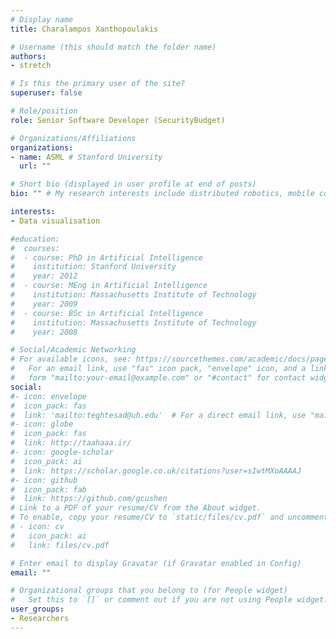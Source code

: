 ```yaml
---
# Display name
title: Charalampos Xanthopoulakis

# Username (this should match the folder name)
authors:
- stretch

# Is this the primary user of the site?
superuser: false

# Role/position
role: Senior Software Developer (SecurityBudget)

# Organizations/Affiliations
organizations:
- name: ASML # Stanford University
  url: ""

# Short bio (displayed in user profile at end of posts)
bio: "" # My research interests include distributed robotics, mobile computing and programmable matter.

interests:
- Data visualisation

#education:
#  courses:
#  - course: PhD in Artificial Intelligence
#    institution: Stanford University
#    year: 2012
#  - course: MEng in Artificial Intelligence
#    institution: Massachusetts Institute of Technology
#    year: 2009
#  - course: BSc in Artificial Intelligence
#    institution: Massachusetts Institute of Technology
#    year: 2008

# Social/Academic Networking
# For available icons, see: https://sourcethemes.com/academic/docs/page-builder/#icons
#   For an email link, use "fas" icon pack, "envelope" icon, and a link in the
#   form "mailto:your-email@example.com" or "#contact" for contact widget.
social:
#- icon: envelope
#  icon_pack: fas
#  link: 'mailto:teghtesad@uh.edu'  # For a direct email link, use "mailto:test@example.org".
#- icon: globe
#  icon_pack: fas
#  link: http://taahaaa.ir/
#- icon: google-scholar
#  icon_pack: ai
#  link: https://scholar.google.co.uk/citations?user=sIwtMXoAAAAJ
#- icon: github
#  icon_pack: fab
#  link: https://github.com/gcushen
# Link to a PDF of your resume/CV from the About widget.
# To enable, copy your resume/CV to `static/files/cv.pdf` and uncomment the lines below.
# - icon: cv
#   icon_pack: ai
#   link: files/cv.pdf

# Enter email to display Gravatar (if Gravatar enabled in Config)
email: ""

# Organizational groups that you belong to (for People widget)
#   Set this to `[]` or comment out if you are not using People widget.
user_groups:
- Researchers
---
```

